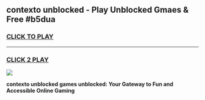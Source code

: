 
## contexto unblocked - Play Unblocked Gmaes & Free #b5dua
<h3>
<a href="https://news.freeplayer.one?title=contexto_unblocked&ref=26F">CLICK TO PLAY</a></h3>
<hr>

<h3>
<a href="https://news.freeplayer.one?title=contexto_unblocked&ref=26F">CLICK 2 PLAY</a>
  
</h3>

<a href="https://news.freeplayer.one?title=contexto_unblocked&ref=26F/"><img src="https://clearcache.store/games.png"></a>


**contexto unblocked games unblocked: Your Gateway to Fun and Accessible Online Gaming**

